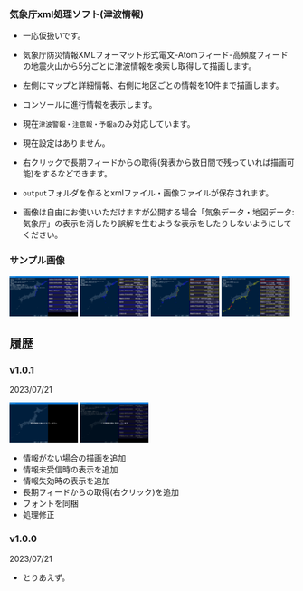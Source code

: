 ﻿### 気象庁xml処理ソフト(津波情報)

- 一応仮扱いです。
- 気象庁防災情報XMLフォーマット形式電文-Atomフィード-高頻度フィードの地震火山から5分ごとに津波情報を検索し取得して描画します。
- 左側にマップと詳細情報、右側に地区ごとの情報を10件まで描画します。
- コンソールに進行情報を表示します。

- 現在`津波警報・注意報・予報a`のみ対応しています。
- 現在設定はありません。
- 右クリックで長期フィードからの取得(発表から数日間で残っていれば描画可能)をするなどできます。
- `output`フォルダを作るとxmlファイル・画像ファイルが保存されます。
- 画像は自由にお使いいただけますが公開する場合「気象データ・地図データ:気象庁」の表示を消したり誤解を生むような表示をしたりしないようにしてください。

### サンプル画像
<!--GitHubで確認できます-->
<div display="flex">
  <img src="https://github.com/Ichihai1415/JmalHnd-Tsunami/blob/master/image/v1.0.0-1.png" width="24%" />
  <img src="https://github.com/Ichihai1415/JmalHnd-Tsunami/blob/master/image/v1.0.0-2.png" width="24%" />
  <img src="https://github.com/Ichihai1415/JmalHnd-Tsunami/blob/master/image/v1.0.0-3.png" width="24%" />
  <img src="https://github.com/Ichihai1415/JmalHnd-Tsunami/blob/master/image/v1.0.0-4.png" width="24%" />
</div>

## 履歴

### v1.0.1
2023/07/21

<div display="flex">
  <img src="https://github.com/Ichihai1415/JmalHnd-Tsunami/blob/master/image/v1.0.1-1.png" width="24%" />
  <img src="https://github.com/Ichihai1415/JmalHnd-Tsunami/blob/master/image/v1.0.1-2.png" width="24%" />
</div>

- 情報がない場合の描画を追加
- 情報未受信時の表示を追加
- 情報失効時の表示を追加
- 長期フィードからの取得(右クリック)を追加
- フォントを同梱
- 処理修正

### v1.0.0
2023/07/21

- とりあえず。
